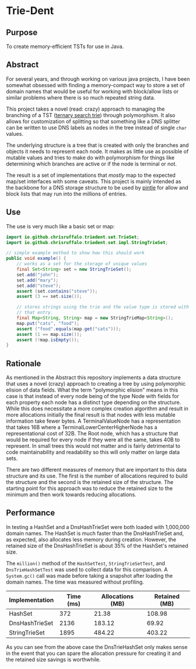 # Trie-Dent

## Purpose
To create memory-efficient TSTs for use in Java.

## Abstract
For several years, and through working on various java projects, I have been somewhat obsessed with finding a memory-compact
way to store a set of domain names that would be useful for working with block/allow lists or similar problems where there
is so much repeated string data.

This project takes a novel (read: crazy) approach to managing the branching of a TST ([ternary search trie](https://en.wikipedia.org/wiki/Ternary_search_tree))
through polymorphism. It also allows for customization of splitting so that something like a DNS splitter can be
written to use DNS labels as nodes in the tree instead of single `char` values.

The underlying structure is a tree that is created with only the branches and objects it needs to represent each node. It 
makes as little use as possible of mutable values and tries to make do with polymorphism for things like determining which 
branches are active or if the node is terminal or not.

The result is a set of implementations that _mostly_ map to the expected map/set interfaces with some caveats. This
project is mainly intended as the backbone for a DNS storage structure to be used by [pintle](https://github.com/chrisruffalo/pintle) 
for allow and block lists that may run into the millions of entries.

## Use
The use is very much like a basic set or map:

```java
import io.github.chrisruffalo.triedent.set.TrieSet;
import io.github.chrisruffalo.triedent.set.impl.StringTrieSet;

// simple example method to show how this should work
public void example() {
    // works as a set for the storage of unique values
    final Set<String> set = new StringTrieSet();
    set.add("john");
    set.add("mary");
    set.add("steve");
    assert (set.contains("steve"));
    assert (3 == set.size());

    // stores strings using the trie and the value type is stored with
    // that entry.
    final Map<String, String> map = new StringTrieMap<String>();
    map.put("cats", "food");
    assert ("food".equals(map.get("cats")));
    assert (1 == map.size());
    assert (!map.isEmpty());
}
```

## Rationale
As mentioned in the Abstract this repository implements a data structure that uses a novel (crazy) approach to creating
a tree by using polymorphic elision of data fields. What the term "polymorphic elision" means in this case is that instead
of every node being of the type Node with fields for each property each node has a distinct type depending on the structure. 
While this does necessitate a more complex creation algorithm and result in more allocations initially the final result
is that nodes with less mutable information take fewer bytes. A TerminalValueNode has a representation that takes 16B where
a TerminalLowerCenterHigherNode has a representational cost of 32B. The Root node, which has a structure that would
be required for every node if they were all the same, takes 40B to represent. In small trees this would not matter and
is fairly detrimental to code maintainability and readability so this will only matter on large data sets.

There are two different measures of memory that are important to this data structure and its use. The first is the number
of allocations required to build the structure and the second is the retained size of the structure. The starting point
for this approach was to reduce the retained size to the minimum and then work towards reducing allocations.

## Performance
In testing a HashSet and a DnsHashTrieSet were both loaded with 1,000,000 domain names. The HashSet is much faster than
the DnsHashTrieSet and, as expected, also allocates less memory during creation. However, the retained size of the
DnsHashTrieSet is about 35% of the HashSet's retained size.

The `million()` method of the `HashSetTest`, `StringTrieSetTest`, and `DnsTrieHashSetTest` was used to collect data for this comparison. A `System.gc()`
call was made before taking a snapshot after loading the domain names. The time was measured without profiling.

| Implementation | Time (ms) | Allocations (MB) | Retained (MB)  |
| - |-----------|------------------|----------------|
|HashSet| 372       | 21.38            | 108.98         |
|DnsHashTrieSet| 2136      | 183.12           | 69.92          |
|StringTrieSet| 1895      | 484.22           | 403.22         |

As you can see from the above case the DnsTrieHashSet only makes sense in the event that you can spare the allocation
pressure for creating it and the retained size savings is worthwhile.